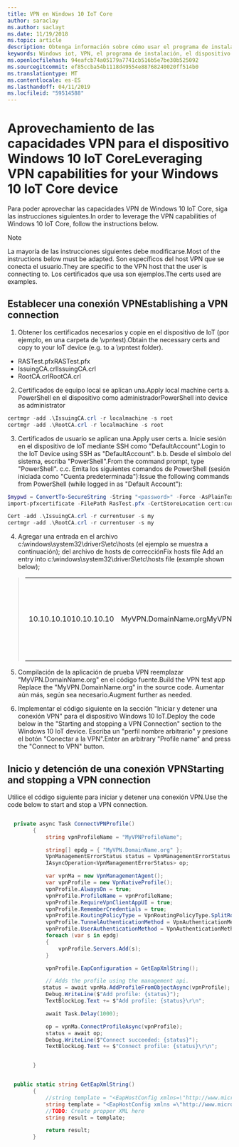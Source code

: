 ```yaml
---
title: VPN en Windows 10 IoT Core
author: saraclay
ms.author: saclayt
ms.date: 11/19/2018
ms.topic: article
description: Obtenga información sobre cómo usar el programa de instalación y configurar las funcionalidades de VPN para el dispositivo Windows 10 IoT Core.
keywords: Windows iot, VPN, el programa de instalación, el dispositivo
ms.openlocfilehash: 94eafcb74a05179a7741cb516b5e7be30b525092
ms.sourcegitcommit: ef85ccba54b1118d49554e88768240020ff514b0
ms.translationtype: MT
ms.contentlocale: es-ES
ms.lasthandoff: 04/11/2019
ms.locfileid: "59514588"
---
```

# <a name="leveraging-vpn-capabilities-for-your-windows-10-iot-core-device"></a><span data-ttu-id="76c28-104">Aprovechamiento de las capacidades VPN para el dispositivo Windows 10 IoT Core</span><span class="sxs-lookup"><span data-stu-id="76c28-104">Leveraging VPN capabilities for your Windows 10 IoT Core device</span></span>

<span data-ttu-id="76c28-105">Para poder aprovechar las capacidades VPN de Windows 10 IoT Core, siga las instrucciones siguientes.</span><span class="sxs-lookup"><span data-stu-id="76c28-105">In order to leverage the VPN capabilities of Windows 10 IoT Core, follow the instructions below.</span></span>

> [!NOTE]
> <span data-ttu-id="76c28-106">La mayoría de las instrucciones siguientes debe modificarse.</span><span class="sxs-lookup"><span data-stu-id="76c28-106">Most of the instructions below must be adapted.</span></span> <span data-ttu-id="76c28-107">Son específicos del host VPN que se conecta el usuario.</span><span class="sxs-lookup"><span data-stu-id="76c28-107">They are specific to the VPN host that the user is connecting to.</span></span> <span data-ttu-id="76c28-108">Los certificados que usa son ejemplos.</span><span class="sxs-lookup"><span data-stu-id="76c28-108">The certs used are examples.</span></span>

## <a name="establishing-a-vpn-connection"></a><span data-ttu-id="76c28-109">Establecer una conexión VPN</span><span class="sxs-lookup"><span data-stu-id="76c28-109">Establishing a VPN connection</span></span> 

1. <span data-ttu-id="76c28-110">Obtener los certificados necesarios y copie en el dispositivo de IoT (por ejemplo, en una carpeta de \vpntest).</span><span class="sxs-lookup"><span data-stu-id="76c28-110">Obtain the necessary certs and copy to your IoT device (e.g. to a \vpntest folder).</span></span>

* <span data-ttu-id="76c28-111">RASTest.pfx</span><span class="sxs-lookup"><span data-stu-id="76c28-111">RASTest.pfx</span></span>
* <span data-ttu-id="76c28-112">IssuingCA.crl</span><span class="sxs-lookup"><span data-stu-id="76c28-112">IssuingCA.crl</span></span>
* <span data-ttu-id="76c28-113">RootCA.crl</span><span class="sxs-lookup"><span data-stu-id="76c28-113">RootCA.crl</span></span>

2. <span data-ttu-id="76c28-114">Certificados de equipo local se aplican una.</span><span class="sxs-lookup"><span data-stu-id="76c28-114">Apply local machine certs a.</span></span> <span data-ttu-id="76c28-115">PowerShell en el dispositivo como administrador</span><span class="sxs-lookup"><span data-stu-id="76c28-115">PowerShell into device as administrator</span></span>

```powershell
certmgr -add .\IssuingCA.crl -r localmachine -s root
certmgr -add .\RootCA.crl -r localmachine -s root
```

3. <span data-ttu-id="76c28-116">Certificados de usuario se aplican una.</span><span class="sxs-lookup"><span data-stu-id="76c28-116">Apply user certs a.</span></span> <span data-ttu-id="76c28-117">Inicie sesión en el dispositivo de IoT mediante SSH como "DefaultAccount".</span><span class="sxs-lookup"><span data-stu-id="76c28-117">Login to the IoT Device using SSH as "DefaultAccount".</span></span>
<span data-ttu-id="76c28-118">b.</span><span class="sxs-lookup"><span data-stu-id="76c28-118">b.</span></span> <span data-ttu-id="76c28-119">Desde el símbolo del sistema, escriba "PowerShell".</span><span class="sxs-lookup"><span data-stu-id="76c28-119">From the command prompt, type "PowerShell".</span></span>
<span data-ttu-id="76c28-120">c.</span><span class="sxs-lookup"><span data-stu-id="76c28-120">c.</span></span> <span data-ttu-id="76c28-121">Emita los siguientes comandos de PowerShell (sesión iniciada como "Cuenta predeterminada"):</span><span class="sxs-lookup"><span data-stu-id="76c28-121">Issue the following commands from PowerShell (while logged in as "Default Account"):</span></span>

```powershell
$mypwd = ConvertTo-SecureString -String "<password>" -Force -AsPlainText
import-pfxcertificate -FilePath RasTest.pfx -CertStoreLocation cert:currentUser\my -Password $mypwd

Cert -add .\IssuingCA.crl -r currentuser -s my
certmgr -add .\RootCA.crl -r currentuser -s my
```

4. <span data-ttu-id="76c28-122">Agregar una entrada en el archivo c:\windows\system32\driverS\etc\hosts (el ejemplo se muestra a continuación); del archivo de hosts de corrección</span><span class="sxs-lookup"><span data-stu-id="76c28-122">Fix hosts file Add an entry into c:\windows\system32\driverS\etc\hosts file (example shown below);</span></span>

> |    |    |    |
> |----|----| ---|
> | <span data-ttu-id="76c28-123">10.10.10.10</span><span class="sxs-lookup"><span data-stu-id="76c28-123">10.10.10.10</span></span> | <span data-ttu-id="76c28-124">MyVPN.DomainName.org</span><span class="sxs-lookup"><span data-stu-id="76c28-124">MyVPN.DomainName.org</span></span> | <span data-ttu-id="76c28-125">Reemplazar por el nombre de dominio y dirección IP según sea necesario</span><span class="sxs-lookup"><span data-stu-id="76c28-125">Replace with IP address and domain name as needed</span></span> |

5. <span data-ttu-id="76c28-126">Compilación de la aplicación de prueba VPN reemplazar "MyVPN.DomainName.org" en el código fuente.</span><span class="sxs-lookup"><span data-stu-id="76c28-126">Build the VPN test app Replace the "MyVPN.DomainName.org" in the source code.</span></span> <span data-ttu-id="76c28-127">Aumentar aún más, según sea necesario.</span><span class="sxs-lookup"><span data-stu-id="76c28-127">Augment further as needed.</span></span>

6. <span data-ttu-id="76c28-128">Implementar el código siguiente en la sección "Iniciar y detener una conexión VPN" para el dispositivo Windows 10 IoT.</span><span class="sxs-lookup"><span data-stu-id="76c28-128">Deploy the code below in the "Starting and stopping a VPN Connection" section to the Windows 10 IoT device.</span></span>
<span data-ttu-id="76c28-129">Escriba un "perfil nombre arbitrario" y presione el botón "Conectar a la VPN".</span><span class="sxs-lookup"><span data-stu-id="76c28-129">Enter an arbitrary "Profile name" and press the "Connect to VPN" button.</span></span> 


## <a name="starting-and-stopping-a-vpn-connection"></a><span data-ttu-id="76c28-130">Inicio y detención de una conexión VPN</span><span class="sxs-lookup"><span data-stu-id="76c28-130">Starting and stopping a VPN connection</span></span>

<span data-ttu-id="76c28-131">Utilice el código siguiente para iniciar y detener una conexión VPN.</span><span class="sxs-lookup"><span data-stu-id="76c28-131">Use the code below to start and stop a VPN connection.</span></span>

```csharp

  private async Task ConnectVPNProfile()
        {
            string vpnProfileName = "MyVPNProfileName";

            string[] epdg = { "MyVPN.DomainName.org" };
            VpnManagementErrorStatus status = VpnManagementErrorStatus.Ok;
            IAsyncOperation<VpnManagementErrorStatus> op;

            var vpnMa = new VpnManagementAgent();
            var vpnProfile = new VpnNativeProfile();
            vpnProfile.AlwaysOn = true;
            vpnProfile.ProfileName = vpnProfileName;
            vpnProfile.RequireVpnClientAppUI = true;
            vpnProfile.RememberCredentials = true;
            vpnProfile.RoutingPolicyType = VpnRoutingPolicyType.SplitRouting;
            vpnProfile.TunnelAuthenticationMethod = VpnAuthenticationMethod.Eap;
            vpnProfile.UserAuthenticationMethod = VpnAuthenticationMethod.Eap;
            foreach (var s in epdg)
            {
                vpnProfile.Servers.Add(s);
            }

            vpnProfile.EapConfiguration = GetEapXmlString();

            // Adds the profile using the management api.
           status = await vpnMa.AddProfileFromObjectAsync(vpnProfile);
            Debug.WriteLine($"Add profile: {status}");
            TextBlockLog.Text += $"Add profile: {status}\r\n";

            await Task.Delay(1000);

            op = vpnMa.ConnectProfileAsync(vpnProfile);
            status = await op;
            Debug.WriteLine($"Connect succeeded: {status}");
            TextBlockLog.Text += $"Connect profile: {status}\r\n";


        }


  public static string GetEapXmlString()
        {
            //string template = "<EapHostConfig xmlns=\"http://www.microsoft.com/provisioning/EapHostConfig\"><EapMethod><Type xmlns=\"http://www.microsoft.com/provisioning/EapCommon\">25</Type><VendorId xmlns=\"http://www.microsoft.com/provisioning/EapCommon\">0</VendorId><VendorType xmlns=\"http://www.microsoft.com/provisioning/EapCommon\">0</VendorType><AuthorId xmlns=\"http://www.microsoft.com/provisioning/EapCommon\">0</AuthorId></EapMethod><Config xmlns=\"http://www.microsoft.com/provisioning/EapHostConfig\"><Eap xmlns=\"http://www.microsoft.com/provisioning/BaseEapConnectionPropertiesV1\"><Type>25</Type><EapType xmlns=\"http://www.microsoft.com/provisioning/MsPeapConnectionPropertiesV1\"><ServerValidation><DisableUserPromptForServerValidation>true</DisableUserPromptForServerValidation><ServerNames></ServerNames><TrustedRootCA>d2 d3 8e ba 60 ca a1 c1 20 55 a2 e1 c8 3b 15 ad 45 01 10 c2 </TrustedRootCA><TrustedRootCA>d1 76 97 cc 20 6e d2 6e 1a 51 f5 bb 96 e9 35 6d 6d 61 0b 74 </TrustedRootCA></ServerValidation><FastReconnect>true</FastReconnect><InnerEapOptional>false</InnerEapOptional><Eap xmlns=\"http://www.microsoft.com/provisioning/BaseEapConnectionPropertiesV1\"><Type>13</Type><EapType xmlns=\"http://www.microsoft.com/provisioning/EapTlsConnectionPropertiesV1\"><CredentialsSource><CertificateStore><SimpleCertSelection>true</SimpleCertSelection></CertificateStore></CredentialsSource><ServerValidation><DisableUserPromptForServerValidation>true</DisableUserPromptForServerValidation><ServerNames></ServerNames><TrustedRootCA>d2 d3 8e ba 60 ca a1 c1 20 55 a2 e1 c8 3b 15 ad 45 01 10 c2 </TrustedRootCA><TrustedRootCA>d1 76 97 cc 20 6e d2 6e 1a 51 f5 bb 96 e9 35 6d 6d 61 0b 74 </TrustedRootCA></ServerValidation><DifferentUsername>false</DifferentUsername><PerformServerValidation xmlns=\"http://www.microsoft.com/provisioning/EapTlsConnectionPropertiesV2\">true</PerformServerValidation><AcceptServerName xmlns=\"http://www.microsoft.com/provisioning/EapTlsConnectionPropertiesV2\">false</AcceptServerName><TLSExtensions xmlns=\"http://www.microsoft.com/provisioning/EapTlsConnectionPropertiesV2\"><FilteringInfo xmlns=\"http://www.microsoft.com/provisioning/EapTlsConnectionPropertiesV3\"><EKUMapping><EKUMap><EKUName>AAD Conditional Access</EKUName><EKUOID>1.3.6.1.4.1.311.87</EKUOID></EKUMap></EKUMapping><ClientAuthEKUList Enabled=\"true\"><EKUMapInList><EKUName>AAD Conditional Access</EKUName></EKUMapInList></ClientAuthEKUList></FilteringInfo></TLSExtensions></EapType></Eap><EnableQuarantineChecks>false</EnableQuarantineChecks><RequireCryptoBinding>true</RequireCryptoBinding><PeapExtensions><PerformServerValidation xmlns=\"http://www.microsoft.com/provisioning/MsPeapConnectionPropertiesV2\">true</PerformServerValidation><AcceptServerName xmlns=\"http://www.microsoft.com/provisioning/MsPeapConnectionPropertiesV2\">false</AcceptServerName></PeapExtensions></EapType></Eap></Config></EapHostConfig>";
            string template = "<EapHostConfig xmlns =\"http://www.microsoft.com/provisioning/EapHostConfig\"><EapMethod><Type xmlns=\"http://www.microsoft.com/provisioning/EapCommon\">13</Type><VendorId xmlns=\"http://www.microsoft.com/provisioning/EapCommon\">0</VendorId><VendorType xmlns=\"http://www.microsoft.com/provisioning/EapCommon\">0</VendorType><AuthorId xmlns=\"http://www.microsoft.com/provisioning/EapCommon\">0</AuthorId></EapMethod><Config xmlns=\"http://www.microsoft.com/provisioning/EapHostConfig\"><Eap xmlns=\"http://www.microsoft.com/provisioning/BaseEapConnectionPropertiesV1\"><Type>13</Type><EapType xmlns=\"http://www.microsoft.com/provisioning/EapTlsConnectionPropertiesV1\"><CredentialsSource><CertificateStore><SimpleCertSelection>true</SimpleCertSelection></CertificateStore></CredentialsSource><ServerValidation><DisableUserPromptForServerValidation>false</DisableUserPromptForServerValidation><ServerNames></ServerNames><TrustedRootCA>b6 ea bf ba 48 be 09 c9 50 4f c6 ea 9b f5 74 dc a9 01 56 62 </TrustedRootCA></ServerValidation><DifferentUsername>false</DifferentUsername><PerformServerValidation xmlns=\"http://www.microsoft.com/provisioning/EapTlsConnectionPropertiesV2\">false</PerformServerValidation><AcceptServerName xmlns=\"http://www.microsoft.com/provisioning/EapTlsConnectionPropertiesV2\">false</AcceptServerName><TLSExtensions xmlns=\"http://www.microsoft.com/provisioning/EapTlsConnectionPropertiesV2\"><FilteringInfo xmlns=\"http://www.microsoft.com/provisioning/EapTlsConnectionPropertiesV3\"><CAHashList Enabled=\"true\"><IssuerHash>b6 ea bf ba 48 be 09 c9 50 4f c6 ea 9b f5 74 dc a9 01 56 62 </IssuerHash></CAHashList></FilteringInfo></TLSExtensions></EapType></Eap></Config></EapHostConfig>";
            //TODO: Create propper XML here
            string result = template;

            return result;
        }
```







